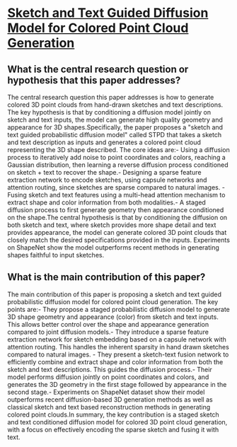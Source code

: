 # [Sketch and Text Guided Diffusion Model for Colored Point Cloud   Generation](https://arxiv.org/abs/2308.02874)

## What is the central research question or hypothesis that this paper addresses?

The central research question this paper addresses is how to generate colored 3D point clouds from hand-drawn sketches and text descriptions. The key hypothesis is that by conditioning a diffusion model jointly on sketch and text inputs, the model can generate high quality geometry and appearance for 3D shapes.Specifically, the paper proposes a "sketch and text guided probabilistic diffusion model" called STPD that takes a sketch and text description as inputs and generates a colored point cloud representing the 3D shape described. The core ideas are:- Using a diffusion process to iteratively add noise to point coordinates and colors, reaching a Gaussian distribution, then learning a reverse diffusion process conditioned on sketch + text to recover the shape.- Designing a sparse feature extraction network to encode sketches, using capsule networks and attention routing, since sketches are sparse compared to natural images. - Fusing sketch and text features using a multi-head attention mechanism to extract shape and color information from both modalities.- A staged diffusion process to first generate geometry then appearance conditioned on the shape.The central hypothesis is that by conditioning the diffusion on both sketch and text, where sketch provides more shape detail and text provides appearance, the model can generate colored 3D point clouds that closely match the desired specifications provided in the inputs. Experiments on ShapeNet show the model outperforms recent methods in generating shapes faithful to input sketches.


## What is the main contribution of this paper?

The main contribution of this paper is proposing a sketch and text guided probabilistic diffusion model for colored point cloud generation. The key points are:- They propose a staged probabilistic diffusion model to generate 3D shape geometry and appearance (color) from sketch and text inputs. This allows better control over the shape and appearance generation compared to joint diffusion models.- They introduce a sparse feature extraction network for sketch embedding based on a capsule network with attention routing. This handles the inherent sparsity in hand drawn sketches compared to natural images. - They present a sketch-text fusion network to efficiently combine and extract shape and color information from both the sketch and text descriptions. This guides the diffusion process.- Their model performs diffusion jointly on point coordinates and colors, and generates the 3D geometry in the first stage followed by appearance in the second stage.- Experiments on ShapeNet dataset show their model outperforms recent diffusion-based 3D generation methods as well as classical sketch and text based reconstruction methods in generating colored point clouds.In summary, the key contribution is a staged sketch and text conditioned diffusion model for colored 3D point cloud generation, with a focus on effectively encoding the sparse sketch and fusing it with text.
